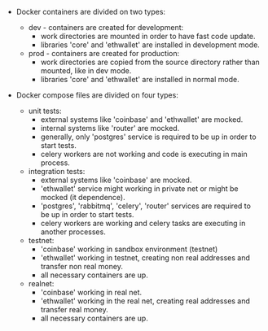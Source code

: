 * Docker containers are divided on two types:
    * dev - containers are created for development:
        * work directories are mounted in order to have fast code update.
        * libraries 'core' and 'ethwallet' are installed in development mode.
    * prod - containers are created for production:
        * work directories are copied from the source directory rather than mounted, like in dev mode.
        * libraries 'core' and 'ethwallet' are installed in normal mode.
    
* Docker compose files are divided on four types:
    * unit tests:
        * external systems like 'coinbase' and 'ethwallet' are mocked.
        * internal systems like 'router' are mocked.
        * generally, only 'postgres' service  is required to be up in order to start tests.
        * celery workers are not working and code is executing in main process.
    * integration tests:
        * external systems like 'coinbase' are mocked.
        * 'ethwallet' service might working in private net or might be mocked (it dependence).
        * 'postgres', 'rabbitmq', 'celery', 'router' services are required to be up in order to start tests.
        * celery workers are working and celery tasks are executing in another processes.
    * testnet:
        * 'coinbase' working in sandbox environment (testnet)
        * 'ethwallet' working in testnet, creating non real addresses and transfer non real money.
        * all necessary containers are up.         
    * realnet:
        * 'coinbase' working in real net.
        * 'ethwallet' working in the real net, creating real addresses and transfer real money.
        * all necessary containers are up.

        